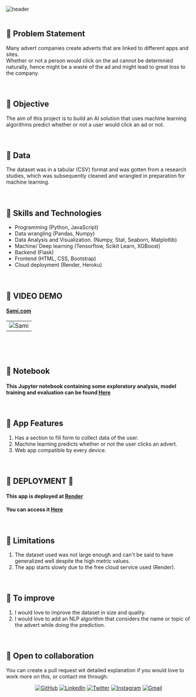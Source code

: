 ![header](https://capsule-render.vercel.app/api?type=wave&color=gradient&height=300&section=header&text=Advert%20Click&fontSize=50)
<br><br>

## 📍 Problem Statement
Many advert companies create adverts that are linked to different apps and sites. <br>
Whether or not a person would click on the ad cannot be determnied naturally, hence might be a waste of the ad and might lead to great loss to the company.
<br><br><br>


## 📍 Objective 
The aim of this project is to build an AI solution that uses machine learning algorithms predict whether or not a user would click an ad or not.
<br><br><br>

## 📍 Data
The dataset was in a tabular (CSV) format and was gotten from a research studies, which was subsequently cleaned and wrangled in preparation for machine learning.<br><br><br>


## 📍 Skills and Technologies

* Programming (Python, JavaScript)
* Data wrangling (Pandas, Numpy)
* Data Analysis and Visualization. (Numpy, Stat, Seaborn, Matplotlib)
* Machine/ Deep learning (Tensorflow, Scikit Learn, XGBoost)
* Backend (Flask)
* Frontend (HTML, CSS, Bootstrap)
* Cloud deployment (Render, Heroku)
<br><br><br>



## 📍 VIDEO DEMO

#### [Sami.com](https://sami.onrender.com)
| | 
|:-|
| <img alt="Sami" src="https://github.com/Ajisco/Ajisco/blob/main/Videos/Sami.gif">|

<br><br><br>


## 📍 Notebook
#### This Jupyter notebook containing some exploratory analysis, model training and evaluation can be found [Here](https://github.com/Ajisco/Ad-Click/blob/master/Jupyter%20Notebook.ipynb) <br><br><br>

## 📍 App Features
1. Has a section to fill form to collect data of the user.
2. Machine learning predicts whether or not the user clicks an advert.
3. Web app compatible by every device. <br><br><br>




## 📍 DEPLOYMENT 🚀

#### This app is deployed at [Render](https://render.com/)
	
#### You can access it [Here](https://adclick.onrender.com/) <br><br><br>


## 📍 Limitations
1. The dataset used was not large enough and can't be said to have generalized well despite the high metric values.
2. The app starts slowly due to the free cloud service used (Render). <br><br><br>

## 📍 To improve
1. I would love to improve the dataset in size and quality.
2. I would love to add an NLP algorithm that considers the name or topic of the advert while doing the prediction.
<br><br><br>

## 📍 Open to collaboration
You can  create a pull request wit detailed explanation if you would love to work more on this, or contact me through:
<p align="center">
	<a href="https://github.com/Ajisco" target="_blank"><img src="https://img.icons8.com/bubbles/50/000000/github.png" alt="GitHub"/></a>
	<a href="https://www.linkedin.com/in/ajibade-abdulquddus-ab5237159/" target="_blank"><img src="https://img.icons8.com/bubbles/50/000000/linkedin.png" alt="LinkedIn"/></a>
	<a href="https://mobile.twitter.com/dayo_ajisco" target="_blank"><img src="https://img.icons8.com/twitter.png" alt="Twitter"/></a>
  <a href="https://instagram.com/Dayo_Ajisco" target="_blank"><img src="https://img.icons8.com/bubbles/50/000000/instagram.png" alt="Instagram"/></a>
	<a href="mailto:ajiscomorac@gmail.com" target="_blank"><img src="https://img.icons8.com/bubbles/50/000000/gmail.png" alt="Gmail"/></a>
</p>




